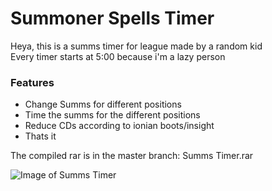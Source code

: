 # Summoner Spells Timer
Heya, this is a summs timer for league made by a random kid  
Every timer starts at 5:00 because i'm a lazy person

### Features
* Change Summs for different positions
* Time the summs for the different positions
* Reduce CDs according to ionian boots/insight
* Thats it

The compiled rar is in the master branch: Summs Timer.rar

![Image of Summs Timer](http://i.imgur.com/QVXnyAE.png)
